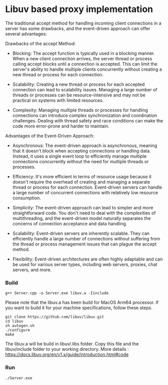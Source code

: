 # Libuv based proxy implementation
The traditional accept method for handling incoming client connections in a server has some drawbacks, and the event-driven approach can offer several advantages:

Drawbacks of the accept Method:

- Blocking: The accept function is typically used in a blocking manner. When a new client connection arrives, the server thread or process calling accept blocks until a connection is accepted. This can limit the server's ability to handle multiple clients concurrently without creating a new thread or process for each connection.

- Scalability: Creating a new thread or process for each accepted connection can lead to scalability issues. Managing a large number of threads or processes can be resource-intensive and may not be practical on systems with limited resources.

- Complexity: Managing multiple threads or processes for handling connections can introduce complex synchronization and coordination challenges. Dealing with thread safety and race conditions can make the code more error-prone and harder to maintain.

Advantages of the Event-Driven Approach:

- Asynchronous: The event-driven approach is asynchronous, meaning that it doesn't block when accepting connections or handling data. Instead, it uses a single event loop to efficiently manage multiple connections concurrently without the need for multiple threads or processes.

- Efficiency: It's more efficient in terms of resource usage because it doesn't require the overhead of creating and managing a separate thread or process for each connection. Event-driven servers can handle a large number of concurrent connections with relatively low resource consumption.

- Simplicity: The event-driven approach can lead to simpler and more straightforward code. You don't need to deal with the complexities of multithreading, and the event-driven model naturally separates the concerns of connection acceptance and data handling.

- Scalability: Event-driven servers are inherently scalable. They can efficiently handle a large number of connections without suffering from the thread or process management issues that can plague the accept method.

- Flexibility: Event-driven architectures are often highly adaptable and can be used for various server types, including web servers, proxies, chat servers, and more.

### Build

```
g++ Server.cpp -o Server.exe libuv.a -Iinclude
```

Please note that the libuv.a has been build for MacOS Arm64 processor. If you want to build it for your machine specifications, follow these steps.

```
git clone https://github.com/libuv/libuv.git
cd libuv
sh autogen.sh
./configure
make
```

The libuv.a will be build in libuv/.libs folder. Copy this file and the libuv/include folder to your working directory. 
More details : https://docs.libuv.org/en/v1.x/guide/introduction.html#code

### Run

```
./Server.exe
```